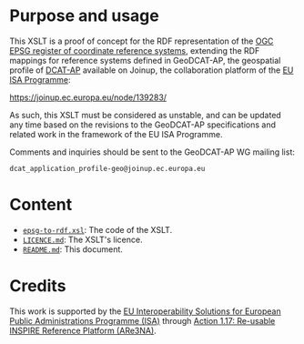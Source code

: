 # Purpose and usage

This XSLT is a proof of concept for the RDF representation of the [OGC EPSG register of coordinate reference systems](http://www.opengis.net/def/crs/EPSG/0/), extending the RDF mappings for reference systems defined in GeoDCAT-AP, the geospatial profile of [DCAT-AP](https://joinup.ec.europa.eu/node/63567/) available on Joinup, the collaboration platform of the [EU ISA Programme](http://ec.europa.eu/isa):

https://joinup.ec.europa.eu/node/139283/

As such, this XSLT must be considered as unstable, and can be updated any time based on the revisions to the GeoDCAT-AP specifications and related work in the framework of the EU ISA Programme.

Comments and inquiries should be sent to the GeoDCAT-AP WG mailing list:

    dcat_application_profile-geo@joinup.ec.europa.eu

# Content

* [`epsg-to-rdf.xsl`](./epsg-to-rdf.xsl): The code of the XSLT.
* [`LICENCE.md`](./LICENCE.md): The XSLT's licence.
* [`README.md`](./README.md): This document.

#  Credits
  
This work is supported by the [EU Interoperability Solutions for European Public Administrations Programme (ISA)](http://ec.europa.eu/isa) through [Action 1.17: Re-usable INSPIRE Reference Platform (ARe3NA)](http://ec.europa.eu/isa/actions/01-trusted-information-exchange/1-17action_en.htm). 
